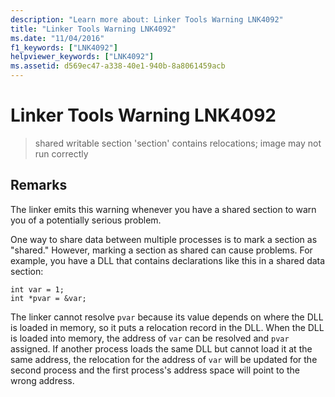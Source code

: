 ```yaml
---
description: "Learn more about: Linker Tools Warning LNK4092"
title: "Linker Tools Warning LNK4092"
ms.date: "11/04/2016"
f1_keywords: ["LNK4092"]
helpviewer_keywords: ["LNK4092"]
ms.assetid: d569ec47-a338-40e1-940b-8a8061459acb
---
```

# Linker Tools Warning LNK4092

> shared writable section 'section' contains relocations; image may not run correctly

## Remarks

The linker emits this warning whenever you have a shared section to warn you of a potentially serious problem.

One way to share data between multiple processes is to mark a section as "shared." However, marking a section as shared can cause problems. For example, you have a DLL that contains declarations like this in a shared data section:

```
int var = 1;
int *pvar = &var;
```

The linker cannot resolve `pvar` because its value depends on where the DLL is loaded in memory, so it puts a relocation record in the DLL. When the DLL is loaded into memory, the address of `var` can be resolved and `pvar` assigned. If another process loads the same DLL but cannot load it at the same address, the relocation for the address of `var` will be updated for the second process and the first process's address space will point to the wrong address.
